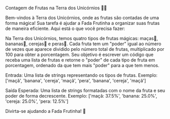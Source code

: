 Contagem de Frutas na Terra dos Unicórnios 🌈🦄


Bem-vindos à Terra dos Unicórnios, onde as frutas são contadas de uma forma mágica! Sua tarefa é ajudar a Fada Frutinha a organizar suas frutas de maneira eficiente. Aqui está o que você precisa fazer:

Na Terra dos Unicórnios, temos quatro tipos de frutas mágicas: maças🍎, bananas🍌, cerejas🍒 e peras🍐.
Cada fruta tem um "poder" igual ao número de vezes que aparece dividido pelo número total de frutas, multiplicado por 100 para obter a porcentagem.
Seu objetivo é escrever um código que receba uma lista de frutas e retorne o "poder" de cada tipo de fruta em porcentagem, ordenado da que tem mais "poder" para a que tem menos.

Entrada: Uma lista de strings representando os tipos de frutas. Exemplo: ['maçã', 'banana', 'cereja', 'maçã', 'pera', 'banana', 'cereja', 'maçã']

Saída Esperada: Uma lista de strings formatadas com o nome da fruta e seu poder de forma decrescente. Exemplo: ['maçã: 37.5%', 'banana: 25.0%', 'cereja: 25.0%', 'pera: 12.5%']



Divirta-se ajudando a Fada Frutinha! 🌟
